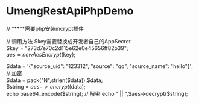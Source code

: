 # UmengRestApiPhpDemo

// *****需要php安装mcrypt插件

// 调用方法  $key需要替换成开发者自己的AppSecret  
$key = "273d7e70c2d115e62e0e45656ff82b39";  
$aes = new AesEncrypt($key);  

$data = '{"source_uid": "123312", "source": "qq", "source_name": "hello"}';  
// 加密  
$data = pack("N",strlen($data)).$data;  
$string = $aes->encrypt($data);  
echo base64_encode($string);  
// 解密  
echo " ||  ",$aes->decrypt($string);  
